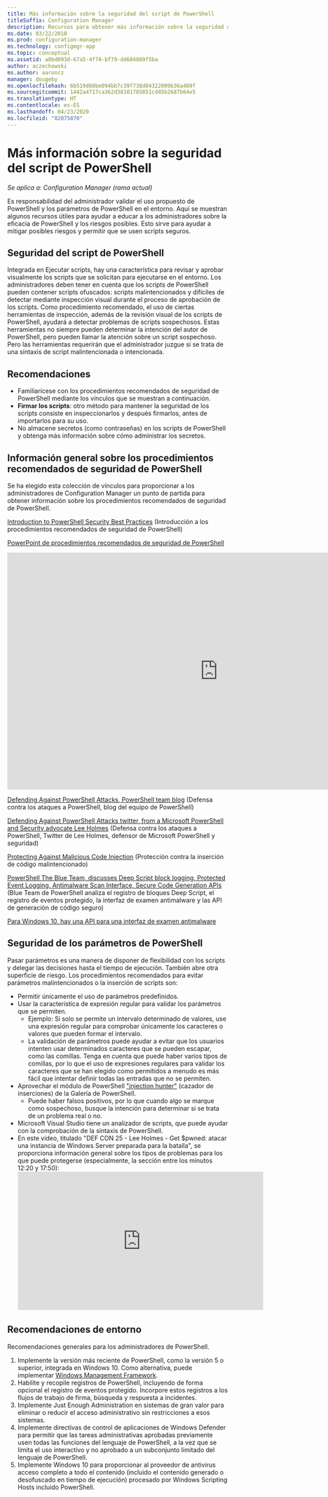 ```yaml
---
title: Más información sobre la seguridad del script de PowerShell
titleSuffix: Configuration Manager
description: Recursos para obtener más información sobre la seguridad del script de PowerShell.
ms.date: 03/22/2018
ms.prod: configuration-manager
ms.technology: configmgr-app
ms.topic: conceptual
ms.assetid: a0bd093d-67a5-4f74-bf79-dd604889f5ba
author: aczechowski
ms.author: aaroncz
manager: dougeby
ms.openlocfilehash: 6b519d60be094bb7c39f738d04322009b36a409f
ms.sourcegitcommit: 1442a4717ca362d38101785851cd45b2687b64e5
ms.translationtype: HT
ms.contentlocale: es-ES
ms.lasthandoff: 04/23/2020
ms.locfileid: "82075870"
---
```

# <a name="learn-more-about-powershell-script-security"></a>Más información sobre la seguridad del script de PowerShell

*Se aplica a: Configuration Manager (rama actual)*

Es responsabilidad del administrador validar el uso propuesto de PowerShell y los parámetros de PowerShell en el entorno. Aquí se muestran algunos recursos útiles para ayudar a educar a los administradores sobre la eficacia de PowerShell y los riesgos posibles. Esto sirve para ayudar a mitigar posibles riesgos y permitir que se usen scripts seguros.

## <a name="powershell-script-security"></a>Seguridad del script de PowerShell
Integrada en Ejecutar scripts, hay una característica para revisar y aprobar visualmente los scripts que se solicitan para ejecutarse en el entorno. Los administradores deben tener en cuenta que los scripts de PowerShell pueden contener scripts ofuscados: scripts malintencionados y difíciles de detectar mediante inspección visual durante el proceso de aprobación de los scripts. Como procedimiento recomendado, el uso de ciertas herramientas de inspección, además de la revisión visual de los scripts de PowerShell, ayudará a detectar problemas de scripts sospechosos. Estas herramientas no siempre pueden determinar la intención del autor de PowerShell, pero pueden llamar la atención sobre un script sospechoso. Pero las herramientas requerirán que el administrador juzgue si se trata de una sintaxis de script malintencionada o intencionada.

## <a name="recommendations"></a>Recomendaciones
- Familiarícese con los procedimientos recomendados de seguridad de PowerShell mediante los vínculos que se muestran a continuación.
- **Firmar los scripts**: otro método para mantener la seguridad de los scripts consiste en inspeccionarlos y después firmarlos, antes de importarlos para su uso.
- No almacene secretos (como contraseñas) en los scripts de PowerShell y obtenga más información sobre cómo administrar los secretos.


## <a name="general-information-about-powershell-security-best-practices"></a>Información general sobre los procedimientos recomendados de seguridad de PowerShell

Se ha elegido esta colección de vínculos para proporcionar a los administradores de Configuration Manager un punto de partida para obtener información sobre los procedimientos recomendados de seguridad de PowerShell.  

[Introduction to PowerShell Security Best Practices](https://blogs.msdn.microsoft.com/powershell/2013/12/16/powershell-security-best-practices/ ) (Introducción a los procedimientos recomendados de seguridad de PowerShell)

[PowerPoint de procedimientos recomendados de seguridad de PowerShell](https://msdnshared.blob.core.windows.net/media/MSDNBlogsFS/prod.evol.blogs.msdn.com/CommunityServer.Blogs.Components.WeblogFiles/00/00/00/63/74/metablogapi/1055.PowerShell-Security-Best-Practices_3CA24C32.pptx)

<iframe src="https://channel9.msdn.com/Events/Blue-Hat-Security-Briefings/BlueHat-Security-Briefings-Fall-2013-Sessions/PowerShell-Best-Practices/player" width="960" height="540" allowFullScreen frameBorder="0"></iframe>

[Defending Against PowerShell Attacks, PowerShell team blog](https://blogs.msdn.microsoft.com/powershell/2017/10/23/defending-against-powershell-attacks/) (Defensa contra los ataques a PowerShell, blog del equipo de PowerShell)

[Defending Against PowerShell Attacks twitter, from a Microsoft PowerShell and Security advocate Lee Holmes](https://twitter.com/Lee_Holmes/status/922462821081694208) (Defensa contra los ataques a PowerShell, Twitter de Lee Holmes, defensor de Microsoft PowerShell y seguridad)

[Protecting Against Malicious Code Injection](https://blogs.msdn.microsoft.com/powershell/2006/11/22/protecting-against-malicious-code-injection/) (Protección contra la inserción de código malintencionado)

[PowerShell The Blue Team, discusses Deep Script block logging, Protected Event Logging, Antimalware Scan Interface, Secure Code Generation APIs](https://blogs.msdn.microsoft.com/powershell/2015/06/09/powershell-the-blue-team/) (Blue Team de PowerShell analiza el registro de bloques Deep Script, el registro de eventos protegido, la interfaz de examen antimalware y las API de generación de código seguro)

[Para Windows 10, hay una API para una interfaz de examen antimalware](https://cloudblogs.microsoft.com/microsoftsecure/2015/06/09/windows-10-to-offer-application-developers-new-malware-defenses/?source=mmpc)

## <a name="powershell-parameters-security"></a>Seguridad de los parámetros de PowerShell
Pasar parámetros es una manera de disponer de flexibilidad con los scripts y delegar las decisiones hasta el tiempo de ejecución. También abre otra superficie de riesgo. Los procedimientos recomendados para evitar parámetros malintencionados o la inserción de scripts son:

- Permitir únicamente el uso de parámetros predefinidos.
- Usar la característica de expresión regular para validar los parámetros que se permiten.
    - Ejemplo: Si solo se permite un intervalo determinado de valores, use una expresión regular para comprobar únicamente los caracteres o valores que pueden formar el intervalo.
    - La validación de parámetros puede ayudar a evitar que los usuarios intenten usar determinados caracteres que se pueden escapar, como las comillas. Tenga en cuenta que puede haber varios tipos de comillas, por lo que el uso de expresiones regulares para validar los caracteres que se han elegido como permitidos a menudo es más fácil que intentar definir todas las entradas que no se permiten.
- Aprovechar el módulo de PowerShell ["injection hunter"](https://www.powershellgallery.com/packages/InjectionHunter/1.0.0) (cazador de inserciones) de la Galería de PowerShell.
    - Puede haber falsos positivos, por lo que cuando algo se marque como sospechoso, busque la intención para determinar si se trata de un problema real o no. 
- Microsoft Visual Studio tiene un analizador de scripts, que puede ayudar con la comprobación de la sintaxis de PowerShell.
- En este vídeo, titulado "DEF CON 25 - Lee Holmes - Get $pwned: atacar una instancia de Windows Server preparada para la batalla", se proporciona información general sobre los tipos de problemas para los que puede protegerse (especialmente, la sección entre los minutos 12:20 y 17:50):     <iframe width="560" height="315" src="https://www.youtube.com/embed/ahxMOAAani8" frameborder="0" allow="autoplay; encrypted-media" allowfullscreen></iframe>

## <a name="environment-recommendations"></a>Recomendaciones de entorno
Recomendaciones generales para los administradores de PowerShell.
1. Implemente la versión más reciente de PowerShell, como la versión 5 o superior, integrada en Windows 10. Como alternativa, puede implementar [Windows Management Framework](https://www.microsoft.com/download/details.aspx?id=54616). 
2. Habilite y recopile registros de PowerShell, incluyendo de forma opcional el registro de eventos protegido. Incorpore estos registros a los flujos de trabajo de firma, búsqueda y respuesta a incidentes.
3. Implemente Just Enough Administration en sistemas de gran valor para eliminar o reducir el acceso administrativo sin restricciones a esos sistemas.
4. Implemente directivas de control de aplicaciones de Windows Defender para permitir que las tareas administrativas aprobadas previamente usen todas las funciones del lenguaje de PowerShell, a la vez que se limita el uso interactivo y no aprobado a un subconjunto limitado del lenguaje de PowerShell.
5. Implemente Windows 10 para proporcionar al proveedor de antivirus acceso completo a todo el contenido (incluido el contenido generado o desofuscado en tiempo de ejecución) procesado por Windows Scripting Hosts incluido PowerShell.
